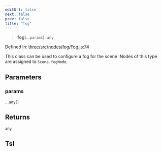 ```yaml
---
editUrl: false
next: false
prev: false
title: "fog"
---
```


> **fog**(...`params`): `any`

Defined in: [three/src/nodes/fog/Fog.js:74](https://github.com/DefinitelyMaybe/three-i18n/blob/fa57b79433d1c349ffb23a78727299c8d4190136/three/src/nodes/fog/Fog.js#L74)

This class can be used to configure a fog for the scene.
Nodes of this type are assigned to `Scene.fogNode`.

## Parameters

### params

...`any`[]

## Returns

`any`

## Tsl
